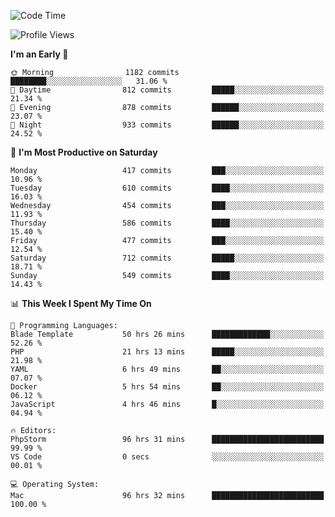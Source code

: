 <!--START_SECTION:waka-->
![Code Time](http://img.shields.io/badge/Code%20Time-2%2C664%20hrs%2046%20mins-blue)

![Profile Views](http://img.shields.io/badge/Profile%20Views-0-blue)

**I'm an Early 🐤** 

```text
🌞 Morning                1182 commits        ████████░░░░░░░░░░░░░░░░░   31.06 % 
🌆 Daytime                812 commits         █████░░░░░░░░░░░░░░░░░░░░   21.34 % 
🌃 Evening                878 commits         ██████░░░░░░░░░░░░░░░░░░░   23.07 % 
🌙 Night                  933 commits         ██████░░░░░░░░░░░░░░░░░░░   24.52 % 
```
📅 **I'm Most Productive on Saturday** 

```text
Monday                   417 commits         ███░░░░░░░░░░░░░░░░░░░░░░   10.96 % 
Tuesday                  610 commits         ████░░░░░░░░░░░░░░░░░░░░░   16.03 % 
Wednesday                454 commits         ███░░░░░░░░░░░░░░░░░░░░░░   11.93 % 
Thursday                 586 commits         ████░░░░░░░░░░░░░░░░░░░░░   15.40 % 
Friday                   477 commits         ███░░░░░░░░░░░░░░░░░░░░░░   12.54 % 
Saturday                 712 commits         █████░░░░░░░░░░░░░░░░░░░░   18.71 % 
Sunday                   549 commits         ████░░░░░░░░░░░░░░░░░░░░░   14.43 % 
```


📊 **This Week I Spent My Time On** 

```text
💬 Programming Languages: 
Blade Template           50 hrs 26 mins      █████████████░░░░░░░░░░░░   52.26 % 
PHP                      21 hrs 13 mins      █████░░░░░░░░░░░░░░░░░░░░   21.98 % 
YAML                     6 hrs 49 mins       ██░░░░░░░░░░░░░░░░░░░░░░░   07.07 % 
Docker                   5 hrs 54 mins       ██░░░░░░░░░░░░░░░░░░░░░░░   06.12 % 
JavaScript               4 hrs 46 mins       █░░░░░░░░░░░░░░░░░░░░░░░░   04.94 % 

🔥 Editors: 
PhpStorm                 96 hrs 31 mins      █████████████████████████   99.99 % 
VS Code                  0 secs              ░░░░░░░░░░░░░░░░░░░░░░░░░   00.01 % 

💻 Operating System: 
Mac                      96 hrs 32 mins      █████████████████████████   100.00 % 
```


<!--END_SECTION:waka-->
